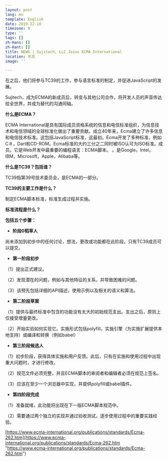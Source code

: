 ```yaml
---
layout: post
lang: en
template: English
date: 2019-12-10
timezone: 9
type: ''
tags: []
zh-Hans: []
zh-Hant: []
title: NEWS | Sujitech, LLC Joins ECMA International
location: 东京
image: ''

---
```

在之后，他们将参与TC39的工作，参与语言标准的制定，并促进JavaScript的发展。

Sujitech，成为ECMA的新成员后，转变与其他公司合作，将开发人员的声音传达给全世界，并成为替代的沟通同轴。

**什么是ECMA？**

ECMA International是具有国际成员资格系统的信息和电信标准组织，为信息技术和电信领域的全球标准化做出了重要贡献。成立40年来，Ecma建立了许多信息和电信技术标准。这包括JavaScript标准，这最初。Ecma开发了多种标准，例如C＃，Dart和CD-ROM。Ecma标准的大约三分之二同时被ISO认可为ISO标准。成员。它是Web开发中最重要的编程语言：ECMA脚本。 。是Google，Intel，IBM，Microsoft，Apple，Alibaba等。

**什么是TC39？包括谁？**

TC39指第39号技术委员会，是ECMA的一部分。

**TC39的主要工作是什么？**

制定ECMA脚本标准，标准生成过程并实施。

**标准流程是什么？**

**包括五个步骤：**

* **阶段0稻草人**

尚未添加到初步中的任何讨论，想法，更改或功能都在此阶段。只有TC39成员可以提交。

* **第一阶段初步**

（1）提出正式建议。

（2）发现潜在的问题，例如与其他特征的关系，并导致困难的问题。

（3）该预先包括详细的API描述，使用示例以及相关的语义和算法。

* **第二阶段草案**

（1）提供与最终标准中包含的功能没有太大的初始规范支出。支出之后，原则上仅接受增量更改。

（2）开始实验如何实现它。实施形式包括polyfill，实施引擎（为实施扩展提供本地支持）或编译和转换（例如babel）

* **第三阶段候选人**

（1）初步阶段，获得具体实施和用户反馈。此后，只有在实施和使用过程中出现重大问题时，才进行修改。

（2）规范文件必须完整，并且ECMA脚本的审阅者和编辑者必须在规范上签名。

（3）应该在至少一个浏览器中实现，并提供polyfill或babel插件。

* **第四阶段完成**

（1）准备就绪，此功能将出现在下一版ECMA脚本规范中。

（2）需要通过两个独立的实现并通过验收测试，逐步使用过程中的重要实践经验。

[https://www.ecma-international.org/publications/standards/Ecma-262.htm](https://www.ecma-international.org/publications/standards/Ecma-262.htm "https://www.ecma-international.org/publications/standards/Ecma-262.htm")